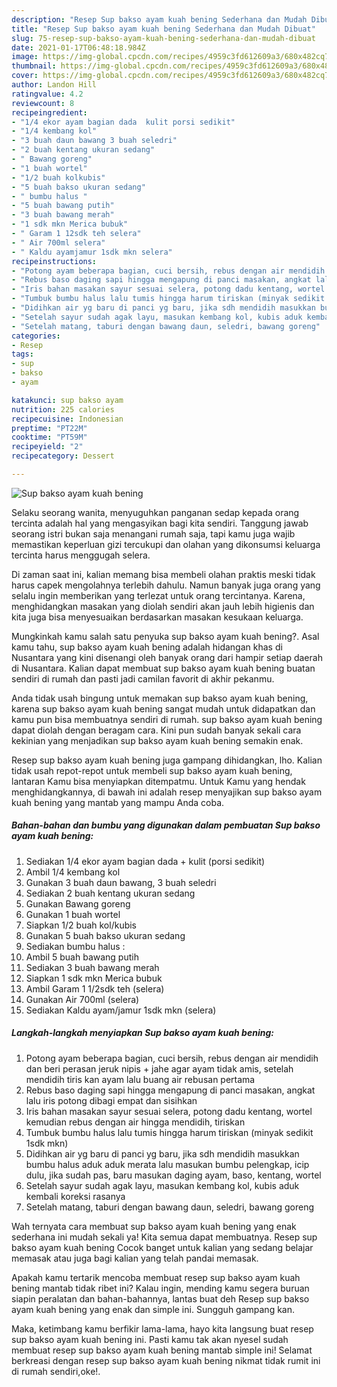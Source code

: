 ```yaml
---
description: "Resep Sup bakso ayam kuah bening Sederhana dan Mudah Dibuat"
title: "Resep Sup bakso ayam kuah bening Sederhana dan Mudah Dibuat"
slug: 75-resep-sup-bakso-ayam-kuah-bening-sederhana-dan-mudah-dibuat
date: 2021-01-17T06:48:18.984Z
image: https://img-global.cpcdn.com/recipes/4959c3fd612609a3/680x482cq70/sup-bakso-ayam-kuah-bening-foto-resep-utama.jpg
thumbnail: https://img-global.cpcdn.com/recipes/4959c3fd612609a3/680x482cq70/sup-bakso-ayam-kuah-bening-foto-resep-utama.jpg
cover: https://img-global.cpcdn.com/recipes/4959c3fd612609a3/680x482cq70/sup-bakso-ayam-kuah-bening-foto-resep-utama.jpg
author: Landon Hill
ratingvalue: 4.2
reviewcount: 8
recipeingredient:
- "1/4 ekor ayam bagian dada  kulit porsi sedikit"
- "1/4 kembang kol"
- "3 buah daun bawang 3 buah seledri"
- "2 buah kentang ukuran sedang"
- " Bawang goreng"
- "1 buah wortel"
- "1/2 buah kolkubis"
- "5 buah bakso ukuran sedang"
- " bumbu halus "
- "5 buah bawang putih"
- "3 buah bawang merah"
- "1 sdk mkn Merica bubuk"
- " Garam 1 12sdk teh selera"
- " Air 700ml selera"
- " Kaldu ayamjamur 1sdk mkn selera"
recipeinstructions:
- "Potong ayam beberapa bagian, cuci bersih, rebus dengan air mendidih dan beri perasan jeruk nipis + jahe agar ayam tidak amis, setelah mendidih tiris kan ayam lalu buang air rebusan pertama"
- "Rebus baso daging sapi hingga mengapung di panci masakan, angkat lalu iris potong dibagi empat dan sisihkan"
- "Iris bahan masakan sayur sesuai selera, potong dadu kentang, wortel kemudian rebus dengan air hingga mendidih, tiriskan"
- "Tumbuk bumbu halus lalu tumis hingga harum tiriskan (minyak sedikit 1sdk mkn)"
- "Didihkan air yg baru di panci yg baru, jika sdh mendidih masukkan bumbu halus aduk aduk merata lalu masukan bumbu pelengkap, icip dulu, jika sudah pas, baru masukan daging ayam, baso, kentang, wortel"
- "Setelah sayur sudah agak layu, masukan kembang kol, kubis aduk kembali koreksi rasanya"
- "Setelah matang, taburi dengan bawang daun, seledri, bawang goreng"
categories:
- Resep
tags:
- sup
- bakso
- ayam

katakunci: sup bakso ayam 
nutrition: 225 calories
recipecuisine: Indonesian
preptime: "PT22M"
cooktime: "PT59M"
recipeyield: "2"
recipecategory: Dessert

---
```



![Sup bakso ayam kuah bening](https://img-global.cpcdn.com/recipes/4959c3fd612609a3/680x482cq70/sup-bakso-ayam-kuah-bening-foto-resep-utama.jpg)

Selaku seorang wanita, menyuguhkan panganan sedap kepada orang tercinta adalah hal yang mengasyikan bagi kita sendiri. Tanggung jawab seorang istri bukan saja menangani rumah saja, tapi kamu juga wajib memastikan keperluan gizi tercukupi dan olahan yang dikonsumsi keluarga tercinta harus menggugah selera.

Di zaman  saat ini, kalian memang bisa membeli olahan praktis meski tidak harus capek mengolahnya terlebih dahulu. Namun banyak juga orang yang selalu ingin memberikan yang terlezat untuk orang tercintanya. Karena, menghidangkan masakan yang diolah sendiri akan jauh lebih higienis dan kita juga bisa menyesuaikan berdasarkan masakan kesukaan keluarga. 



Mungkinkah kamu salah satu penyuka sup bakso ayam kuah bening?. Asal kamu tahu, sup bakso ayam kuah bening adalah hidangan khas di Nusantara yang kini disenangi oleh banyak orang dari hampir setiap daerah di Nusantara. Kalian dapat membuat sup bakso ayam kuah bening buatan sendiri di rumah dan pasti jadi camilan favorit di akhir pekanmu.

Anda tidak usah bingung untuk memakan sup bakso ayam kuah bening, karena sup bakso ayam kuah bening sangat mudah untuk didapatkan dan kamu pun bisa membuatnya sendiri di rumah. sup bakso ayam kuah bening dapat diolah dengan beragam cara. Kini pun sudah banyak sekali cara kekinian yang menjadikan sup bakso ayam kuah bening semakin enak.

Resep sup bakso ayam kuah bening juga gampang dihidangkan, lho. Kalian tidak usah repot-repot untuk membeli sup bakso ayam kuah bening, lantaran Kamu bisa menyiapkan ditempatmu. Untuk Kamu yang hendak menghidangkannya, di bawah ini adalah resep menyajikan sup bakso ayam kuah bening yang mantab yang mampu Anda coba.

<!--inarticleads1-->

##### Bahan-bahan dan bumbu yang digunakan dalam pembuatan Sup bakso ayam kuah bening:

1. Sediakan 1/4 ekor ayam bagian dada + kulit (porsi sedikit)
1. Ambil 1/4 kembang kol
1. Gunakan 3 buah daun bawang, 3 buah seledri
1. Sediakan 2 buah kentang ukuran sedang
1. Gunakan  Bawang goreng
1. Gunakan 1 buah wortel
1. Siapkan 1/2 buah kol/kubis
1. Gunakan 5 buah bakso ukuran sedang
1. Sediakan  bumbu halus :
1. Ambil 5 buah bawang putih
1. Sediakan 3 buah bawang merah
1. Siapkan 1 sdk mkn Merica bubuk
1. Ambil  Garam 1 1/2sdk teh (selera)
1. Gunakan  Air 700ml (selera)
1. Sediakan  Kaldu ayam/jamur 1sdk mkn (selera)




<!--inarticleads2-->

##### Langkah-langkah menyiapkan Sup bakso ayam kuah bening:

1. Potong ayam beberapa bagian, cuci bersih, rebus dengan air mendidih dan beri perasan jeruk nipis + jahe agar ayam tidak amis, setelah mendidih tiris kan ayam lalu buang air rebusan pertama
1. Rebus baso daging sapi hingga mengapung di panci masakan, angkat lalu iris potong dibagi empat dan sisihkan
1. Iris bahan masakan sayur sesuai selera, potong dadu kentang, wortel kemudian rebus dengan air hingga mendidih, tiriskan
1. Tumbuk bumbu halus lalu tumis hingga harum tiriskan (minyak sedikit 1sdk mkn)
1. Didihkan air yg baru di panci yg baru, jika sdh mendidih masukkan bumbu halus aduk aduk merata lalu masukan bumbu pelengkap, icip dulu, jika sudah pas, baru masukan daging ayam, baso, kentang, wortel
1. Setelah sayur sudah agak layu, masukan kembang kol, kubis aduk kembali koreksi rasanya
1. Setelah matang, taburi dengan bawang daun, seledri, bawang goreng




Wah ternyata cara membuat sup bakso ayam kuah bening yang enak sederhana ini mudah sekali ya! Kita semua dapat membuatnya. Resep sup bakso ayam kuah bening Cocok banget untuk kalian yang sedang belajar memasak atau juga bagi kalian yang telah pandai memasak.

Apakah kamu tertarik mencoba membuat resep sup bakso ayam kuah bening mantab tidak ribet ini? Kalau ingin, mending kamu segera buruan siapin peralatan dan bahan-bahannya, lantas buat deh Resep sup bakso ayam kuah bening yang enak dan simple ini. Sungguh gampang kan. 

Maka, ketimbang kamu berfikir lama-lama, hayo kita langsung buat resep sup bakso ayam kuah bening ini. Pasti kamu tak akan nyesel sudah membuat resep sup bakso ayam kuah bening mantab simple ini! Selamat berkreasi dengan resep sup bakso ayam kuah bening nikmat tidak rumit ini di rumah sendiri,oke!.

